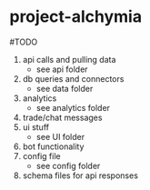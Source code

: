 # project-alchymia

#TODO
1) api calls and pulling data
    - see api folder
2) db queries and connectors
    - see data folder
3) analytics 
    - see analytics folder
4) trade/chat messages
5) ui stuff
    - see UI folder
6) bot functionality
7) config file
    - see config folder
8) schema files for api responses